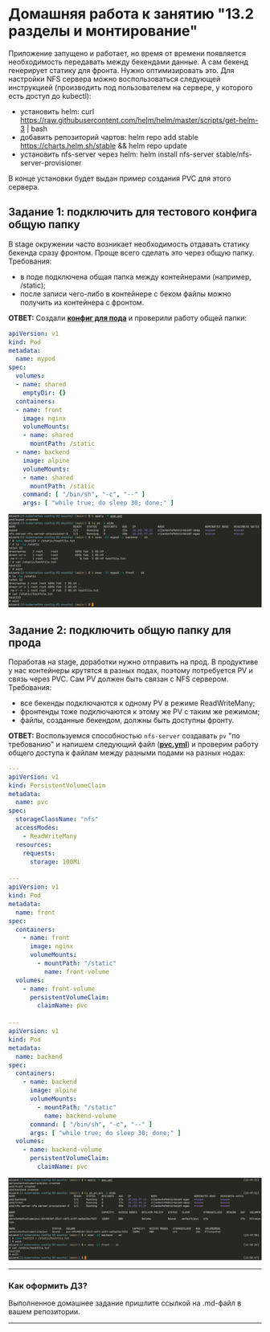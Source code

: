 # Домашняя работа к занятию "13.2 разделы и монтирование"

Приложение запущено и работает, но время от времени появляется необходимость передавать между бекендами данные. А сам бекенд генерирует статику для фронта. Нужно оптимизировать это.
Для настройки NFS сервера можно воспользоваться следующей инструкцией (производить под пользователем на сервере, у которого есть доступ до kubectl):

* установить helm: curl <https://raw.githubusercontent.com/helm/helm/master/scripts/get-helm-3> | bash
* добавить репозиторий чартов: helm repo add stable <https://charts.helm.sh/stable> && helm repo update
* установить nfs-server через helm: helm install nfs-server stable/nfs-server-provisioner

В конце установки будет выдан пример создания PVC для этого сервера.

## Задание 1: подключить для тестового конфига общую папку

В stage окружении часто возникает необходимость отдавать статику бекенда сразу фронтом. Проще всего сделать это через общую папку. Требования:

* в поде подключена общая папка между контейнерами (например, /static);
* после записи чего-либо в контейнере с беком файлы можно получить из контейнера с фронтом.

**ОТВЕТ:** Создали **[конфиг для пода](./pod.yml)** и проверили работу общей папки:  

```yaml
apiVersion: v1
kind: Pod
metadata:
  name: mypod
spec:
  volumes:
  - name: shared
    emptyDir: {}
  containers:
  - name: front
    image: nginx
    volumeMounts:
    - name: shared
      mountPath: /static
  - name: backend
    image: alpine
    volumeMounts:
    - name: shared
      mountPath: /static
    command: [ "/bin/sh", "-c", "--" ]
    args: [ "while true; do sleep 30; done;" ]
```  

[![Screenshot_20220202_125120.png](./Screenshot_20220202_125120.png)](./Screenshot_20220202_125120.png)  

## Задание 2: подключить общую папку для прода

Поработав на stage, доработки нужно отправить на прод. В продуктиве у нас контейнеры крутятся в разных подах, поэтому потребуется PV и связь через PVC. Сам PV должен быть связан с NFS сервером. Требования:

* все бекенды подключаются к одному PV в режиме ReadWriteMany;
* фронтенды тоже подключаются к этому же PV с таким же режимом;
* файлы, созданные бекендом, должны быть доступны фронту.

**ОТВЕТ:** Воспользуемся способностью `nfs-server` создавать `pv` "по требованию" и напишем следующий файл (**[pvc.yml](./pvc.yml)**) и проверим работу общего доступа к файлам между разными подами на разных нодах:  

```yaml
---
apiVersion: v1
kind: PersistentVolumeClaim
metadata:
  name: pvc
spec:
  storageClassName: "nfs"
  accessModes:
    - ReadWriteMany
  resources:
    requests:
      storage: 100Mi

---
apiVersion: v1
kind: Pod
metadata:
  name: front
spec:
  containers:
    - name: front
      image: nginx
      volumeMounts:
        - mountPath: "/static"
          name: front-volume
  volumes:
    - name: front-volume
      persistentVolumeClaim:
        claimName: pvc

---
apiVersion: v1
kind: Pod
metadata:
  name: backend
spec:
  containers:
    - name: backend
      image: alpine
      volumeMounts:
        - mountPath: "/static"
          name: backend-volume
      command: [ "/bin/sh", "-c", "--" ]
      args: [ "while true; do sleep 30; done;" ]
  volumes:
    - name: backend-volume
      persistentVolumeClaim:
        claimName: pvc
```  

[![Screenshot_20220202_135205.png](./Screenshot_20220202_135205.png)](./Screenshot_20220202_135205.png)  

---

### Как оформить ДЗ?

Выполненное домашнее задание пришлите ссылкой на .md-файл в вашем репозитории.

---
